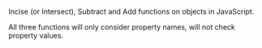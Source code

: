 Incise (or Intersect), Subtract and Add functions on objects in JavaScript.

All three functions will only consider property names, will not check property values.
